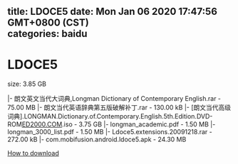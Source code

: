 
title: LDOCE5
date: Mon Jan 06 2020 17:47:56 GMT+0800 (CST)    
categories: baidu
---

# LDOCE5
size: 3.85 GB
 
 
|- 朗文英文当代大词典,Longman Dictionary of Contemporary English.rar - 75.00 MB
|- 朗文当代英语辞典第五版破解补丁.rar - 130.00 kB
|- [朗文当代高级词典].LONGMAN.Dictionary.of.Contemporary.English.5th.Edition.DVD-ROM[ED2000.COM](2).iso - 3.75 GB
|- longman_academic.pdf - 1.50 MB
|- longman_3000_list.pdf - 1.50 MB
|- Ldoce5.extensions.20091218.rar - 272.00 kB
|- com.mobifusion.android.ldoce5.apk - 24.30 MB

[How to download](https://bpcam.bemobtrk.com/go/2ceec3aa-1ca2-46d6-b9ff-aaa5c184517c?jno=1480)